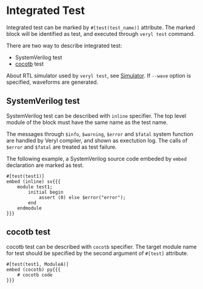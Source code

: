 # Integrated Test

Integrated test can be marked by `#[test(test_name)]` attribute.
The marked block will be identified as test, and executed through `veryl test` command.

There are two way to describe integrated test:

* SystemVerilog test
* [cocotb](https://www.cocotb.org) test

About RTL simulator used by `veryl test`, see [Simulator](../06_development_environment/07_simulator.md).
If `--wave` option is specified, waveforms are generated.

## SystemVerilog test

SystemVerilog test can be described with `inline` specifier.
The top level module of the block must have the same name as the test name.

The messages through `$info`, `$warning`, `$error` and `$fatal` system function are handled by Veryl compiler, and shown as exectution log.
The calls of `$error` and `$fatal` are treated as test failure.

The following example, a SystemVerilog source code embeded by `embed` declaration are marked as test.

```veryl,playground
#[test(test1)]
embed (inline) sv{{{
    module test1;
        initial begin
            assert (0) else $error("error");
        end
    endmodule
}}}
```

## cocotb test

cocotb test can be described with `cocotb` specifier.
The target module name for test should be specified by the second argument of `#[test]` attribute.

```veryl,playground
#[test(test1, ModuleA)]
embed (cocotb) py{{{
    # cocotb code
}}}
```
